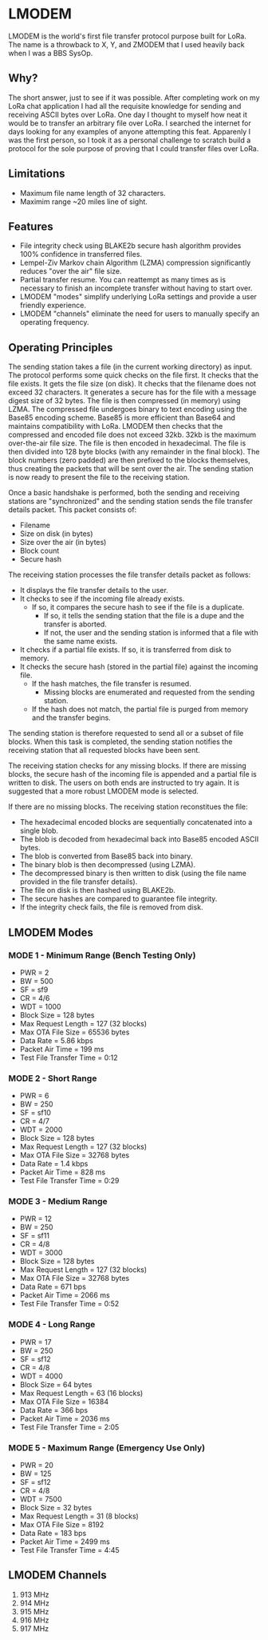 # LMODEM

LMODEM is the world's first file transfer protocol purpose built for LoRa.  The name is a throwback to X, Y, and ZMODEM that I used heavily back when I was a BBS SysOp.

## Why?

The short answer, just to see if it was possible.  After completing work on my LoRa chat application I had all the requisite knowledge for sending and receiving ASCII bytes over LoRa.  One day I thought to myself how neat it would be to transfer an arbitrary file over LoRa.  I searched the internet for days looking for any examples of anyone attempting this feat.  Apparenly I was the first person, so I took it as a personal challenge to scratch build a protocol for the sole purpose of proving that I could transfer files over LoRa.

## Limitations

* Maximum file name length of 32 characters.
* Maximim range ~20 miles line of sight.

## Features

* File integrity check using BLAKE2b secure hash algorithm provides 100% confidence in transferred files.
* Lempel-Ziv Markov chain Algorithm (LZMA) compression significantly reduces "over the air" file size.
* Partial transfer resume.  You can reattempt as many times as is necessary to finish an incomplete transfer without having to start over.
* LMODEM "modes" simplify underlying LoRa settings and provide a user friendly experience.
* LMODEM "channels" eliminate the need for users to manually specify an operating frequency.

## Operating Principles

The sending station takes a file (in the current working directory) as input.  The protocol performs some quick checks on the file first.  It checks that the file exists.  It gets the file size (on disk).  It checks that the filename does not exceed 32 characters.  It generates a secure has for the file with a message digest size of 32 bytes.  The file is then compressed (in memory) using LZMA.  The compressed file undergoes binary to text encoding using the Base85 encoding scheme.  Base85 is more efficient than Base64 and maintains compatibility with LoRa.  LMODEM then checks that the compressed and encoded file does not exceed 32kb.  32kb is the maximum over-the-air file size.  The file is then encoded in hexadecimal.  The file is then divided into 128 byte blocks (with any remainder in the final block).  The block numbers (zero padded) are then prefixed to the blocks themselves, thus creating the packets that will be sent over the air.  The sending station is now ready to present the file to the receiving station.

Once a basic handshake is performed, both the sending and receiving stations are "synchronized" and the sending station sends the file transfer details packet.  This packet consists of:

* Filename
* Size on disk (in bytes)
* Size over the air (in bytes)
* Block count
* Secure hash

The receiving station processes the file transfer details packet as follows:

* It displays the file transfer details to the user.
* It checks to see if the incoming file already exists.
    - If so, it compares the secure hash to see if the file is a duplicate.
        + If so, it tells the sending station that the file is a dupe and the transfer is aborted.
        + If not, the user and the sending station is informed that a file with the same name exists.
* It checks if a partial file exists.  If so, it is transferred from disk to memory.
* It checks the secure hash (stored in the partial file) against the incoming file.
    - If the hash matches, the file transfer is resumed.
        + Missing blocks are enumerated and requested from the sending station.
    - If the hash does not match, the partial file is purged from memory and the transfer begins.

The sending station is therefore requested to send all or a subset of file blocks.  When this task is completed, the sending station notifies the receiving station that all requested blocks have been sent.

The receiving station checks for any missing blocks.  If there are missing blocks, the secure hash of the incoming file is appended and a partial file is written to disk.  The users on both ends are instructed to try again.  It is suggested that a more robust LMODEM mode is selected.

If there are no missing blocks.  The receiving station reconstitues the file:

* The hexadecimal encoded blocks are sequentially concatenated into a single blob.
* The blob is decoded from hexadecimal back into Base85 encoded ASCII bytes.
* The blob is converted from Base85 back into binary.
* The binary blob is then decompressed (using LZMA).
* The decompressed binary is then written to disk (using the file name provided in the file transfer details).
* The file on disk is then hashed using BLAKE2b.
* The secure hashes are compared to guarantee file integrity.
* If the integrity check fails, the file is removed from disk.




## LMODEM Modes

### MODE 1 - Minimum Range (Bench Testing Only)
* PWR = 2
* BW = 500
* SF = sf9
* CR = 4/6
* WDT = 1000                            
* Block Size = 128 bytes
* Max Request Length = 127 (32 blocks)
* Max OTA File Size = 65536 bytes
* Data Rate = 5.86 kbps
* Packet Air Time = 199 ms
* Test File Transfer Time = 0:12

### MODE 2 - Short Range
* PWR = 6
* BW = 250
* SF = sf10
* CR = 4/7
* WDT = 2000                            
* Block Size = 128 bytes
* Max Request Length = 127 (32 blocks)
* Max OTA File Size = 32768 bytes
* Data Rate = 1.4 kbps
* Packet Air Time = 828 ms
* Test File Transfer Time = 0:29

### MODE 3 - Medium Range
* PWR = 12
* BW = 250
* SF = sf11
* CR = 4/8
* WDT = 3000                            
* Block Size = 128 bytes
* Max Request Length = 127 (32 blocks)
* Max OTA File Size = 32768 bytes
* Data Rate = 671 bps
* Packet Air Time = 2066 ms
* Test File Transfer Time = 0:52

### MODE 4 - Long Range
* PWR = 17
* BW = 250
* SF = sf12
* CR = 4/8
* WDT = 4000                            
* Block Size = 64 bytes
* Max Request Length = 63 (16 blocks)
* Max OTA File Size = 16384
* Data Rate = 366 bps
* Packet Air Time = 2036 ms
* Test File Transfer Time = 2:05

### MODE 5 - Maximum Range (Emergency Use Only)
* PWR = 20
* BW = 125
* SF = sf12
* CR = 4/8
* WDT = 7500                            
* Block Size = 32 bytes
* Max Request Length = 31 (8 blocks)
* Max OTA File Size = 8192
* Data Rate = 183 bps
* Packet Air Time = 2499 ms
* Test File Transfer Time = 4:45

## LMODEM Channels
1. 913 MHz
2. 914 MHz
3. 915 MHz
4. 916 MHz
5. 917 MHz 
